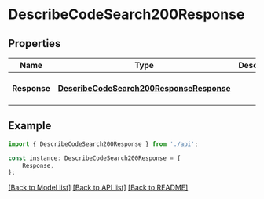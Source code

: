 # DescribeCodeSearch200Response


## Properties

Name | Type | Description | Notes
------------ | ------------- | ------------- | -------------
**Response** | [**DescribeCodeSearch200ResponseResponse**](DescribeCodeSearch200ResponseResponse.md) |  | [optional] [default to undefined]

## Example

```typescript
import { DescribeCodeSearch200Response } from './api';

const instance: DescribeCodeSearch200Response = {
    Response,
};
```

[[Back to Model list]](../README.md#documentation-for-models) [[Back to API list]](../README.md#documentation-for-api-endpoints) [[Back to README]](../README.md)
